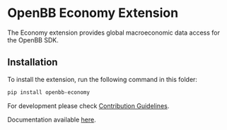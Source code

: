 # OpenBB Economy Extension

The Economy extension provides global macroeconomic data access for the OpenBB SDK.

## Installation

To install the extension, run the following command in this folder:

```bash
pip install openbb-economy
```

For development please check [Contribution Guidelines](https://github.com/OpenBB-finance/OpenBBTerminal/blob/feature/openbb-sdk-v4/openbb_sdk/CONTRIBUTING.md).

Documentation available [here](https://docs.openbb.co/sdk).
